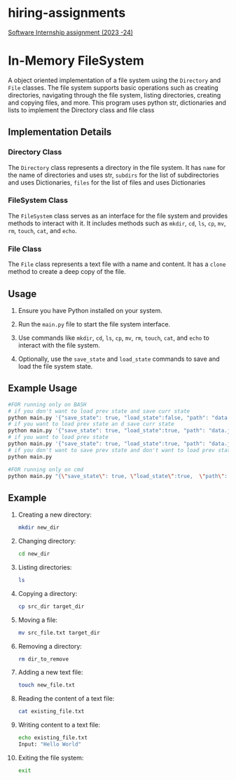 # hiring-assignments

[Software Internship assignment (2023 -24)](software-intern.md)

# In-Memory FileSystem

A object oriented implementation of a file system using the `Directory` and `File` classes. The file system supports basic operations such as creating directories, navigating through the file system, listing directories, creating and copying files, and more.
This program uses python str, dictionaries and lists to implement the Directory class and file class

## Implementation Details

### Directory Class
The `Directory` class represents a directory in the file system. It has 
`name` for the name of directories and uses str, 
`subdirs` for the list of subdirectories and uses Dictionaries, 
`files` for the list of files and uses Dictionaries

### FileSystem Class
The `FileSystem` class serves as an interface for the file system and provides methods to interact with it. It includes methods such as `mkdir`, `cd`, `ls`, `cp`, `mv`, `rm`, `touch`, `cat`, and `echo`.

### File Class
The `File` class represents a text file with a name and content. It has a `clone` method to create a deep copy of the file.

## Usage
1. Ensure you have Python installed on your system.

2. Run the `main.py` file to start the file system interface.

3. Use commands like `mkdir`, `cd`, `ls`, `cp`, `mv`, `rm`, `touch`, `cat`, and `echo` to interact with the file system.

4. Optionally, use the `save_state` and `load_state` commands to save and load the file system state.

## Example Usage
```bash
#FOR running only on BASH
# if you don't want to load prev state and save curr state
python main.py '{"save_state": true, "load_state":false, "path": "data.json"}'
# if you want to load prev state an d save curr state
python main.py '{"save_state": true, "load_state":true, "path": "data.json"}'
# if you want to load prev state
python main.py '{"save_state": true, "load_state":true, "path": "data.json"}'
# if you don't want to save prev state and don't want to load prev state
python main.py
```

```bash
#FOR running only on cmd
python main.py "{\"save_state\": true, \"load_state\":true,  \"path\": \"data.json\"}"
```

## Example
1. Creating a new directory:

   ```bash
   mkdir new_dir
   ```

2. Changing directory:

   ```bash
   cd new_dir
   ```

3. Listing directories:

   ```bash
   ls
   ```

4. Copying a directory:

   ```bash
   cp src_dir target_dir
   ```

5. Moving a file:

   ```bash
   mv src_file.txt target_dir
   ```

6. Removing a directory:

   ```bash
   rm dir_to_remove
   ```

7. Adding a new text file:

   ```bash
   touch new_file.txt
   ```

8. Reading the content of a text file:

   ```bash
   cat existing_file.txt
   ```

9. Writing content to a text file:

   ```bash
   echo existing_file.txt
   Input: "Hello World"
   ```

10. Exiting the file system:

    ```bash
    exit
    ```